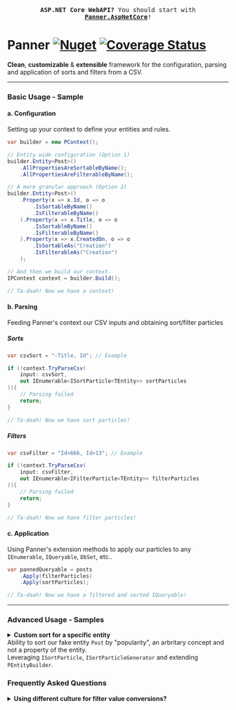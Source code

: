 <!-- <AspNetCore> -->
<p align=center><kbd>
    <b>ASP.NET Core WebAPI?</b> You should start with <a href="https://github.com/OSDKDev/Panner.AspNetCore"><b>Panner.AspNetCore</b></a>!
</kbd></p>
<!-- </AspNetCore> -->

# Panner [![Nuget](https://img.shields.io/nuget/v/Panner?label=NuGet&color=success)](https://www.nuget.org/packages/Panner) [![Coverage Status](https://img.shields.io/coveralls/github/OSDKDev/Panner)](https://coveralls.io/github/OSDKDev/Panner?branch=master)
**Clean**, **customizable** & **extensible** framework for the configuration, parsing and application of sorts and filters from a CSV.

---

### Basic Usage - Sample

#### a. Configuration

Setting up your context to define your entities and rules.
```csharp
var builder = new PContext();

// Entity wide configuration (Option 1)
builder.Entity<Post>()
    .AllPropertiesAreSortableByName();
    .AllPropertiesAreFilterableByName();

// A more granular approach (Option 2)
builder.Entity<Post>()
    .Property(x => x.Id, o => o
        .IsSortableByName()
        .IsFilterableByName()
    ).Property(x => x.Title, o => o
        .IsSortableByName()
        .IsFilterableByName()
    ).Property(x => x.CreatedOn, o => o
        .IsSortableAs("Creation")
        .IsFilterableAs("Creation")
    );

// And then we build our context.
IPContext context = builder.Build(); 

// Ta-daah! Now we have a context!
```

#### b. Parsing
Feeding Panner's context our CSV inputs and obtaining sort/filter particles

##### Sorts
```csharp
var csvSort = "-Title, Id"; // Example

if (!context.TryParseCsv(
    input: csvSort,
    out IEnumerable<ISortParticle<TEntity>> sortParticles
)){
    // Parsing failed
    return;
}

// Ta-daah! Now we have sort particles!
```

##### Filters
```csharp
var csvFilter = "Id<666, Id>13"; // Example

if (!context.TryParseCsv(
    input: csvFilter,
    out IEnumerable<IFilterParticle<TEntity>> filterParticles
)){
    // Parsing failed
    return;
}

// Ta-daah! Now we have filter particles!
```

#### c. Application
Using Panner's extension methods to apply our particles to any `IEnumerable`, `IQueryable`, `DbSet`, etc..
```csharp
var pannedQueryable = posts
    .Apply(filterParticles)
    .Apply(sortParticles);

// Ta-daah! Now we have a filtered and sorted IQueryable!
```
---

### Advanced Usage - Samples
<details>
    <summary>
        <b>Custom sort for a specific entity</b><br/>
        Ability to sort our fake entity <code>Post</code> by "popularity", an arbritary concept and not a property of the entity.<br/>
        Leveraging <code>ISortParticle</code>, <code>ISortParticleGenerator</code> and extending <code>PEntityBuilder</code>.
    </summary>
    <p>
        
##### Particle - SortPostByPopularityParticle.cs
```csharp
public class SortPostByPopularityParticle : ISortParticle<Post> // Panner's interface
{
    readonly bool Descending;

    public SortPostByPopularityParticle(bool descending)
    {
        this.Descending = descending;
    }

    public IOrderedQueryable<Post> ApplyTo(IOrderedQueryable<Post> source)
    {
        // Here's how the sorting is done when the particle is applied.
        if (this.Descending)
            return source
                .ThenByDescending(x => x.AmtLikes)
                .ThenByDescending(x => x.AmtComments);
        else
            return source
                .ThenBy(x => x.AmtLikes)
                .ThenBy(x => x.AmtComments);
    }
}
```

##### Particle Generator - SortPostsByPopularityParticleGenerator.cs
```csharp
public class SortPostsByPopularityParticleGenerator : ISortParticleGenerator<Post> // Panner's interface
{
    public bool TryGenerate(IPContext context, string input, out ISortParticle<Post> particle)
    {
        var descending = input.StartsWith('-');
        var remaining = descending ? input.Substring(1) : input;

        if (!remaining.Trim().Equals("Popularity", System.StringComparison.OrdinalIgnoreCase))
        {
            // Not the input we're interested in.
            particle = null;
            return false;
        }

        particle = new SortPostByPopularityParticle(descending);
        return true;
    }
}
```

##### PEntityBuilder Extension - PEntityBuilder.Post.IsSortableByPopularity.cs
```csharp
public static partial class PEntityBuilderExtensions
{
    /// <summary>Marks the entity as sortable by popularity.</summary>
    public static PEntityBuilder<Post> IsSortableByPopularity(this PEntityBuilder<Post> builder)
    {
        builder.GetOrCreateGenerator<ISortParticle<Post>, SortPostsByPopularityParticleGenerator>();
        return builder; // So we can chain calls!
    }
}
```

##### Setting it all up in the context builder
```csharp
builder.Entity<Post>()
    .IsSortableByPopularity();
```
---

</p></details>


### Frequently Asked Questions
<details>
    <summary>
        <b>Using different culture for filter value conversions?</b><br/>
    </summary>
    <p>
        
You can change `CurrentInfo.CurrentCulture` before calling `context.TryParseCsv([...])`!
    
```csharp
CurrentInfo.CultureInfo = new CultureInfo("es"); //So simple...!
```
</p></details>
